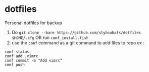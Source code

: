 # dotfiles
Personal dotfiles for backup

1. Do ` git clone --bare https://github.com/slybouhafs/dotfiles $HOME/.cfg ` OR run ` conf_install.fish `
2. use the ` conf ` command as a git command to add files to repo ex :
``` Shell
conf status
conf add .vimrc
conf commit -m "Add vimrc"
conf push
```

